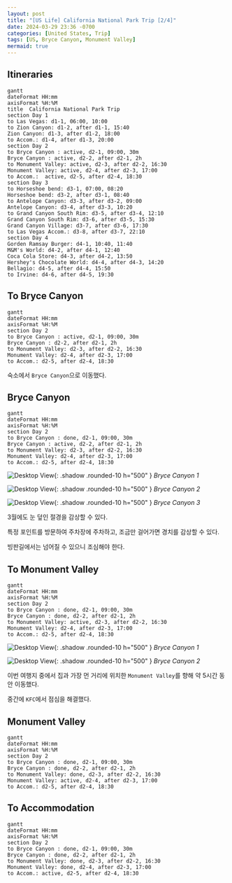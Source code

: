```yaml
---
layout: post
title: "[US Life] California National Park Trip [2/4]"
date: 2024-03-29 23:36 -0700
categories: [United States, Trip]
tags: [US, Bryce Canyon, Monument Valley]
mermaid: true
---
```


## Itineraries

```mermaid
gantt
dateFormat HH:mm
axisFormat %H:%M
title  California National Park Trip
section Day 1
to Las Vegas: d1-1, 06:00, 10:00
to Zion Canyon: d1-2, after d1-1, 15:40
Zion Canyon: d1-3, after d1-2, 18:00
to Accom.: d1-4, after d1-3, 20:00
section Day 2
to Bryce Canyon : active, d2-1, 09:00, 30m
Bryce Canyon : active, d2-2, after d2-1, 2h
to Monument Valley: active, d2-3, after d2-2, 16:30
Monument Valley: active, d2-4, after d2-3, 17:00
to Accom.:  active, d2-5, after d2-4, 18:30
section Day 3
to Horseshoe bend: d3-1, 07:00, 08:20
Horseshoe bend: d3-2, after d3-1, 08:40
to Antelope Canyon: d3-3, after d3-2, 09:00
Antelope Canyon: d3-4, after d3-3, 10:20
to Grand Canyon South Rim: d3-5, after d3-4, 12:10
Grand Canyon South Rim: d3-6, after d3-5, 15:30
Grand Canyon Village: d3-7, after d3-6, 17:30
to Las Vegas Accom.: d3-8, after d3-7, 22:10
section Day 4
Gorden Ramsay Burger: d4-1, 10:40, 11:40
M&M's World: d4-2, after d4-1, 12:40
Coca Cola Store: d4-3, after d4-2, 13:50
Hershey's Chocolate World: d4-4, after d4-3, 14:20
Bellagio: d4-5, after d4-4, 15:50
to Irvine: d4-6, after d4-5, 19:30
```

## To Bryce Canyon

```mermaid
gantt
dateFormat HH:mm
axisFormat %H:%M
section Day 2
to Bryce Canyon : active, d2-1, 09:00, 30m
Bryce Canyon : d2-2, after d2-1, 2h
to Monument Valley: d2-3, after d2-2, 16:30
Monument Valley: d2-4, after d2-3, 17:00
to Accom.: d2-5, after d2-4, 18:30
```

숙소에서 `Bryce Canyon`으로 이동했다.

## Bryce Canyon

```mermaid
gantt
dateFormat HH:mm
axisFormat %H:%M
section Day 2
to Bryce Canyon : done, d2-1, 09:00, 30m
Bryce Canyon : active, d2-2, after d2-1, 2h
to Monument Valley: d2-3, after d2-2, 16:30
Monument Valley: d2-4, after d2-3, 17:00
to Accom.: d2-5, after d2-4, 18:30
```

![Desktop View](/assets/img/2024-03-29-california-national-park-trip-2/bryce_canyon_1.JPG){: .shadow .rounded-10 h="500" }
_Bryce Canyon 1_

![Desktop View](/assets/img/2024-03-29-california-national-park-trip-2/bryce_canyon_2.JPG){: .shadow .rounded-10 h="500" }
_Bryce Canyon 2_

![Desktop View](/assets/img/2024-03-29-california-national-park-trip-2/bryce_canyon_3.JPG){: .shadow .rounded-10 h="500" }
_Bryce Canyon 3_

3월에도 눈 덮인 절경을 감상할 수 있다.

특정 포인트를 방문하여 주차장에 주차하고, 조금만 걸어가면 경치를 감상할 수 있다.

빙판길에서는 넘어질 수 있으니 조심해야 한다.

## To Monument Valley

```mermaid
gantt
dateFormat HH:mm
axisFormat %H:%M
section Day 2
to Bryce Canyon : done, d2-1, 09:00, 30m
Bryce Canyon : done, d2-2, after d2-1, 2h
to Monument Valley: active, d2-3, after d2-2, 16:30
Monument Valley: d2-4, after d2-3, 17:00
to Accom.: d2-5, after d2-4, 18:30
```

![Desktop View](/assets/img/2024-03-29-california-national-park-trip-2/dog_to_monument_valley.JPG){: .shadow .rounded-10 h="500" }
_Bryce Canyon 1_

![Desktop View](/assets/img/2024-03-29-california-national-park-trip-2/to_monument_valley.JPG){: .shadow .rounded-10 h="500" }
_Bryce Canyon 2_

이번 여행지 중에서 집과 가장 먼 거리에 위치한 `Monument Valley`를 향해 약 5시간 동안 이동했다.

중간에 `KFC`에서 점심을 해결했다.

## Monument Valley

```mermaid
gantt
dateFormat HH:mm
axisFormat %H:%M
section Day 2
to Bryce Canyon : done, d2-1, 09:00, 30m
Bryce Canyon : done, d2-2, after d2-1, 2h
to Monument Valley: done, d2-3, after d2-2, 16:30
Monument Valley: active, d2-4, after d2-3, 17:00
to Accom.: d2-5, after d2-4, 18:30
```

## To Accommodation

```mermaid
gantt
dateFormat HH:mm
axisFormat %H:%M
section Day 2
to Bryce Canyon : done, d2-1, 09:00, 30m
Bryce Canyon : done, d2-2, after d2-1, 2h
to Monument Valley: done, d2-3, after d2-2, 16:30
Monument Valley: done, d2-4, after d2-3, 17:00
to Accom.: active, d2-5, after d2-4, 18:30
```
